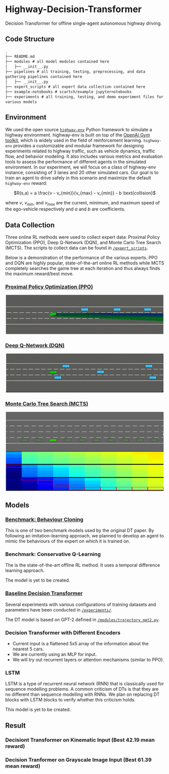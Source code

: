 # Highway-Decision-Transformer
Decision Transformer for offline single-agent autonomous highway driving.

## Code Structure
```
.
├── README.md
├── modules # all model modules contained here
│   ├── __init__.py
├── pipelines # all training, testing, preprocessing, and data gathering pipelines contained here
│   ├── __init__.py
├── expert_scripts # all expert data collection contained here
├── example-notebooks # scartch/example jupyternotebooks
├── experiments # all training, testing, and demo experiment files for various models
```

## Environment
We used the open source [```highway-env```](https://highway-env.readthedocs.io/en/latest/ "highway-env") Python framework to simulate a highway environment. highway-env is built on top of the [OpenAI Gym toolkit](https://github.com/openai/gym), which is widely used in the field of reinforcement learning. ```highway-env``` provides a customizable and modular framework for designing experiments related to highway traffic, such as vehicle dynamics, traffic flow, and behavior modeling. It also includes various metrics and evaluation tools to assess the performance of different agents in the simulated environment. In our experiment, we will focus on a class of highway-env instance, consisting of 3 lanes and 20 other simulated cars. Our goal is to train an agent to drive safely in this scenario and maximize the default ```highway-env``` reward:

<p align="center">
$R(s,a) = a \frac{v - v_{min}}{v_{max} - v_{min}} - b \text{collision}$
</p>

where $v$, $v_{min}$, and $v_{max}$ are the current, minimum, and maximum speed of the ego-vehicle respectively and $a$ and $b$ are coefficients.

## Data Collection
Three online RL methods were used to collect expert data: Proximal Policy Optimization (PPO), Deep Q-Network (DQN), and Monte Carlo Tree Search (MCTS). The scripts to collect data can be found in [```/expert_scripts```](/expert_scripts).

Below is a demonstration of the performance of the various experts. PPO and DQN are highly popular, state-of-the-art online RL methods while MCTS completely searches the game tree at each iteration and thus always finds the maximum reward/best move.

### [Proximal Policy Optimization (PPO)](/expert_scripts/ppo_highway.py)
<p align="center">
<img
     src="figures/PPO.gif"
     width="500"
     >
</p>

### [Deep Q-Network (DQN)](/expert_scripts/dqn_highway.py)
<p align="center">
<img
     src="figures/DQN.gif"
     width="500"
     >
</p>

### [Monte Carlo Tree Search (MCTS)](/expert_scripts/mtcs_highway.py)
<p align="center">
<img
     src="figures/MCTS.gif"
     width="500"
     >
</p>

## Models
### [Benchmark: Behaviour Cloning](/modules/behaviour_cloning.py)

This is one of two benchmark models used by the original DT paper. By following an imitation-learning approach, we planned to develop an agent to mimic the behaviours of the expert on which it is trained on.

### Benchmark: Conservative Q-Learning

The is the state-of-the-art offline RL method. It uses a temporal difference learning approach.

The model is yet to be created.

### [Baseline Decision Transformer](/modules/decision_transformer.py)

Several experiments with various configurations of training datasets and parameters have been conducted in [```/experiments/```](/experiments).

The DT model is based on GPT-2 defined in [```/modules/trajectory_gpt2.py```](/modules/trajectory_gpt2.py).

### Decision Transformer with Different Encoders

* Current input is a flattened 5x5 array of the information about the nearest 5 cars.
* We are currently using an MLP for input.
* We will try out recurrent layers or attention mechanisms (similar to PPO).

### LSTM

LSTM is a type of recurrent neural network (RNN) that is classically used for sequence modelling problems. A common criticism of DTs is that they are no different than sequence modelling with RNNs. We plan on replacing DT blocks with LSTM blocks to verify whether this criticism holds.

This model is yet to be created.

## Result

### Decisiont Transformer on Kinematic Input (Best 42.19 mean reward)


### Decision Tranformer on Grayscale Image Input (Best 61.39 mean reward)
